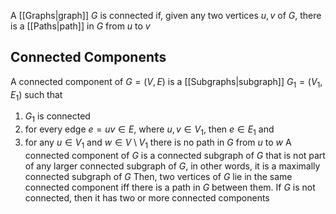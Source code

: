 A [[Graphs|graph]] $G$ is connected if, given any two vertices $u,v$ of $G$, there is a [[Paths|path]] in $G$ from $u$ to $v$
## Connected Components
A connected component of $G=(V,E)$ is a [[Subgraphs|subgraph]] $G_{1}=(V_{1},E_{1})$ such that
1. $G_{1}$ is connected
2. for every edge $e=uv\in E$, where $u,v\in V_{1}$, then $e\in E_{1}$ and
3. for any $u\in V_{1}$ and $w\in V\setminus V_{1}$ there is no path in $G$ from $u$ to $w$
A connected component of $G$ is a connected subgraph of $G$ that is not part of any larger connected subgraph of $G$, in other words, it is a maximally connected subgraph of $G$
Then, two vertices of $G$ lie in the same connected component iff there is a path in $G$ between them. If $G$ is not connected, then it has two or more connected components
